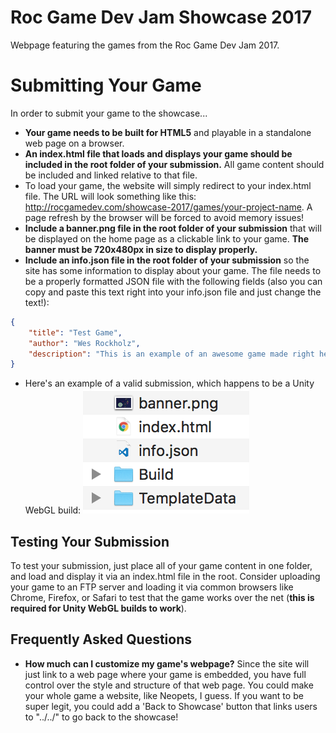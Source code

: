 # Roc Game Dev Jam Showcase 2017
Webpage featuring the games from the Roc Game Dev Jam 2017.

# Submitting Your Game
In order to submit your game to the showcase...
- **Your game needs to be built for HTML5** and playable in a standalone web page on a browser.
- **An index.html file that loads and displays your game should be included in the root folder of your submission.** All game content should be included and linked relative to that file.
- To load your game, the website will simply redirect to your index.html file. The URL will look something like this: http://rocgamedev.com/showcase-2017/games/your-project-name. A page refresh by the browser will be forced to avoid memory issues!
- **Include a banner.png file in the root folder of your submission** that will be displayed on the home page as a clickable link to your game. **The banner must be 720x480px in size to display properly.**
- **Include an info.json file in the root folder of your submission** so the site has some information to display about your game. The file needs to be a properly formatted JSON file with the following fields (also you can copy and paste this text right into your info.json file and just change the text!):
```json
{
    "title": "Test Game",
    "author": "Wes Rockholz",
    "description": "This is an example of an awesome game made right here in Rochester!"
}
```
- Here's an example of a valid submission, which happens to be a Unity WebGL build: ![Example Submission](https://raw.githubusercontent.com/weslo/rgdjam-showcase/master/readme-content/example-game-submission.png)
## Testing Your Submission
To test your submission, just place all of your game content in one folder, and load and display it via an index.html file in the root. Consider uploading your game to an FTP server and loading it via common browsers like Chrome, Firefox, or Safari to test that the game works over the net (**this is required for Unity WebGL builds to work**).
## Frequently Asked Questions
- **How much can I customize my game's webpage?** Since the site will just link to a web page where your game is embedded, you have full control over the style and structure of that web page. You could make your whole game a website, like Neopets, I guess. If you want to be super legit, you could add a 'Back to Showcase' button that links users to "../../" to go back to the showcase!
